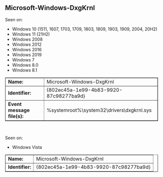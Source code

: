 ## Microsoft-Windows-DxgKrnl

Seen on:
* Windows 10 (1511, 1607, 1703, 1709, 1803, 1809, 1903, 1909, 2004, 20H2)
* Windows 11 (21H2)
* Windows 2008
* Windows 2012
* Windows 2016
* Windows 2019
* Windows 7
* Windows 8.0
* Windows 8.1

<table border="1" class="docutils">
  <tbody>
    <tr>
      <td><b>Name:</b></td>
      <td>Microsoft-Windows-DxgKrnl</td>
    </tr>
    <tr>
      <td><b>Identifier:</b></td>
      <td>{802ec45a-1e99-4b83-9920-87c98277ba9d}</td>
    </tr>
    <tr>
      <td><b>Event message file(s):</b></td>
      <td>%systemroot%\system32\drivers\dxgkrnl.sys</td>
    </tr>
  </tbody>
</table>

&nbsp;

Seen on:
* Windows Vista

<table border="1" class="docutils">
  <tbody>
    <tr>
      <td><b>Name:</b></td>
      <td>Microsoft-Windows-DxgKrnl</td>
    </tr>
    <tr>
      <td><b>Identifier:</b></td>
      <td>{802ec45a-1e99-4b83-9920-87c98277ba9d}</td>
    </tr>
  </tbody>
</table>

&nbsp;

